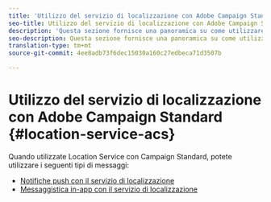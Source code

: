 ```yaml
---
title: 'Utilizzo del servizio di localizzazione con Adobe Campaign Standard '
seo-title: Utilizzo del servizio di localizzazione con Adobe Campaign Standard
description: 'Questa sezione fornisce una panoramica su come utilizzare Location Service con Campaign Standard. '
seo-description: Questa sezione fornisce una panoramica su come utilizzare Location Service con Campaign Standard.
translation-type: tm+mt
source-git-commit: 4ee8adb73f6dec15030a160c27edbeca71d3507b

---
```



# Utilizzo del servizio di localizzazione con Adobe Campaign Standard {#location-service-acs}

Quando utilizzate Location Service con Campaign Standard, potete utilizzare i seguenti tipi di messaggi:

* [Notifiche push con il servizio di localizzazione](/help/use-places-with-other-solutions/places-acs/places-acs-push-notifications.md)
* [Messaggistica in-app con il servizio di localizzazione](/help/use-places-with-other-solutions/places-acs/places-acs-in-app-messages.md)
